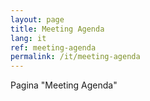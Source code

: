 ```yaml
---
layout: page
title: Meeting Agenda
lang: it
ref: meeting-agenda
permalink: /it/meeting-agenda
---
```


Pagina "Meeting Agenda"